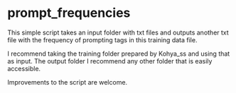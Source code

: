 # prompt_frequencies
This simple script takes an input folder with txt files and outputs another txt file with the frequency of prompting tags in this training data file.

I recommend taking the training folder prepared by Kohya_ss and using that as input. The output folder I recommend any other folder that is easily accessible. 

Improvements to the script are welcome. 
